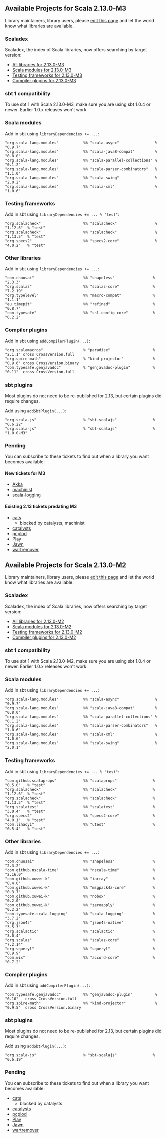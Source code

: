 ## Available Projects for Scala 2.13.0-M3

Library maintainers, library users, please [edit this page](https://github.com/scala/make-release-notes/edit/2.13.x/projects-2.13.md) and let the world know what libraries are available.

### Scaladex

Scaladex, the index of Scala libraries, now offers searching by target version:

* [All libraries for 2.13.0-M3](https://index.scala-lang.org/search?q=fullScalaVersion%3A2.13.0-M3)
* [Scala modules for 2.13.0-M3](https://index.scala-lang.org/search?q=fullScalaVersion%3A2.13.0-M3+AND+organization%3Ascala)
* [Testing frameworks for 2.13.0-M3](https://index.scala-lang.org/search?q=fullScalaVersion%3A2.13.0-M3+AND+topics%3Atesting)
* [Compiler plugins for 2.13.0-M3](https://index.scala-lang.org/search?q=fullScalaVersion%3A2.13.0-M3+AND+topics%3Acompiler-plugin)

### sbt 1 compatibility

To use sbt 1 with Scala 2.13.0-M3, make sure you are using sbt 1.0.4 or newer.
Earlier 1.0.x releases won't work.

### Scala modules

Add in sbt using `libraryDependencies += ...`:

    "org.scala-lang.modules"           %% "scala-async"                % "0.9.7"
    "org.scala-lang.modules"           %% "scala-java8-compat"         % "0.8.0"
    "org.scala-lang.modules"           %% "scala-parallel-collections" % "0.1.2"
    "org.scala-lang.modules"           %% "scala-parser-combinators"   % "1.1.0"
    "org.scala-lang.modules"           %% "scala-swing"                % "2.0.2"
    "org.scala-lang.modules"           %% "scala-xml"                  % "1.0.6"

### Testing frameworks

Add in sbt using `libraryDependencies += ... % "test"`:

    "org.scalacheck"                   %% "scalacheck"                 % "1.12.6"  % "test"
    "org.scalacheck"                   %% "scalacheck"                 % "1.13.5"  % "test"
    "org.specs2"                       %% "specs2-core"                % "4.0.2"   % "test"

### Other libraries

Add in sbt using `libraryDependencies += ...`:

    "com.chuusai"                      %% "shapeless"                 % "2.3.3"
    "org.scalaz"                       %% "scalaz-core"               % "7.2.19"
    "org.typelevel"                    %% "macro-compat"              % "1.1.1"
    "eu.timepit"                       %% "refined"                   % "0.8.7"
    "com.typesafe"                     %% "ssl-config-core"           % "0.2.2"

### Compiler plugins

Add in sbt using `addCompilerPlugin(...)`:

    "org.scalamacros"                  % "paradise"                   % "2.1.1" cross CrossVersion.full
    "org.spire-math"                   % "kind-projector"             % "0.9.6" cross CrossVersion.binary
    "com.typesafe.genjavadoc"          % "genjavadoc-plugin"          % "0.11"  cross CrossVersion.full

### sbt plugins

Most plugins do not need to be re-published for 2.13, but certain plugins did require changes.

Add using `addSbtPlugin(...)`:

    "org.scala-js"                     % "sbt-scalajs"                % "0.6.22"
    "org.scala-js"                     % "sbt-scalajs"                % "1.0.0-M3"

### Pending

You can subscribe to these tickets to find out when a library you want becomes available:

#### New tickets for M3

* [Akka](https://github.com/akka/akka/issues/24507)
* [machinist](https://github.com/typelevel/machinist/issues/22)
* [scala-logging](https://github.com/typesafehub/scala-logging/pull/116)

#### Existing 2.13 tickets predating M3

* [cats](https://github.com/typelevel/cats/issues/1648)
    * blocked by catalysts, machinist
* [catalysts](https://github.com/typelevel/catalysts/issues/14)
* [pcplod](https://github.com/ensime/pcplod/pull/28)
* [Play](https://github.com/playframework/playframework/issues/7940)
* [Jawn](https://github.com/non/jawn/issues/97)
* [wartremover](https://github.com/wartremover/wartremover/issues/363)

## Available Projects for Scala 2.13.0-M2

Library maintainers, library users, please [edit this page](https://github.com/scala/make-release-notes/edit/2.13.x/projects-2.13.md) and let the world know what libraries are available.

### Scaladex

Scaladex, the index of Scala libraries, now offers searching by target version:

* [All libraries for 2.13.0-M2](https://index.scala-lang.org/search?q=fullScalaVersion%3A2.13.0-M2)
* [Scala modules for 2.13.0-M2](https://index.scala-lang.org/search?q=fullScalaVersion%3A2.13.0-M2+AND+organization%3Ascala)
* [Testing frameworks for 2.13.0-M2](https://index.scala-lang.org/search?q=fullScalaVersion%3A2.13.0-M2+AND+topics%3Atesting)
* [Compiler plugins for 2.13.0-M2](https://index.scala-lang.org/search?q=fullScalaVersion%3A2.13.0-M2+AND+topics%3Acompiler-plugin)

### sbt 1 compatibility

To use sbt 1 with Scala 2.13.0-M2, make sure you are using sbt 1.0.4 or newer.
Earlier 1.0.x releases won't work.

### Scala modules

Add in sbt using `libraryDependencies += ...`:

    "org.scala-lang.modules"           %% "scala-async"                % "0.9.7"
    "org.scala-lang.modules"           %% "scala-java8-compat"         % "0.8.0"
    "org.scala-lang.modules"           %% "scala-parallel-collections" % "0.1.2"
    "org.scala-lang.modules"           %% "scala-parser-combinators"   % "1.0.6"
    "org.scala-lang.modules"           %% "scala-xml"                  % "1.0.6"
    "org.scala-lang.modules"           %% "scala-swing"                % "2.0.1"

### Testing frameworks

Add in sbt using `libraryDependencies += ... % "test"`:

    "com.github.scalaprops"            %% "scalaprops"                % "0.5.0"   % "test"
    "org.scalacheck"                   %% "scalacheck"                % "1.12.6"  % "test"
    "org.scalacheck"                   %% "scalacheck"                % "1.13.5"  % "test"
    "org.scalatest"                    %% "scalatest"                 % "3.0.4"   % "test"
    "org.specs2"                       %% "specs2-core"               % "4.0.1"   % "test"
    "com.lihaoyi"                      %% "utest"                     % "0.5.4"   % "test"

### Other libraries

Add in sbt using `libraryDependencies += ...`:

    "com.chuusai"                      %% "shapeless"                 % "2.3.2"
    "com.github.nscala-time"           %% "nscala-time"               % "2.16.0"
    "com.github.xuwei-k"               %% "iarray"                    % "0.4.0"
    "com.github.xuwei-k"               %% "msgpack4z-core"            % "0.3.7"
    "com.github.xuwei-k"               %% "nobox"                     % "0.2.0"
    "com.github.xuwei-k"               %% "zeroapply"                 % "0.2.2"
    "com.typesafe.scala-logging"       %% "scala-logging"             % "3.7.2"
    "org.json4s"                       %% "json4s-native"             % "3.5.3"
    "org.scalactic"                    %% "scalactic"                 % "3.0.4"
    "org.scalaz"                       %% "scalaz-core"               % "7.2.14"
    "org.squeryl"                      %% "squeryl"                   % "0.9.9"
    "com.wix"                          %% "accord-core"               % "0.7.2"

### Compiler plugins

Add in sbt using `addCompilerPlugin(...)`:

    "com.typesafe.genjavadoc"          %% "genjavadoc-plugin"          % "0.10"   cross CrossVersion.full
    "org.spire-math"                   %% "kind-projector"             % "0.9.5"  cross CrossVersion.binary

### sbt plugins

Most plugins do not need to be re-published for 2.13, but certain plugins did require changes.

Add using `addSbtPlugin(...)`:

    "org.scala-js"                     % "sbt-scalajs"                % "0.6.19"

### Pending

You can subscribe to these tickets to find out when a library you want becomes available:

* [cats](https://github.com/typelevel/cats/issues/1648)
    * blocked by catalysts
* [catalysts](https://github.com/typelevel/catalysts/issues/14)
* [pcplod](https://github.com/ensime/pcplod/pull/28)
* [Play](https://github.com/playframework/playframework/issues/7940)
* [Jawn](https://github.com/non/jawn/issues/97)
* [wartremover](https://github.com/wartremover/wartremover/issues/363)
